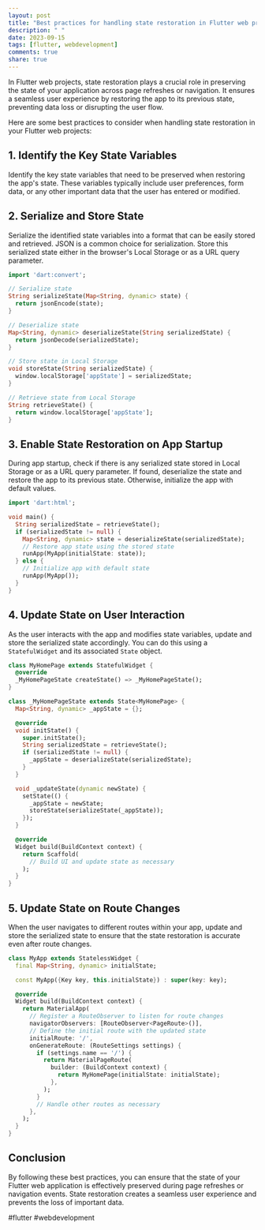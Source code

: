```yaml
---
layout: post
title: "Best practices for handling state restoration in Flutter web projects"
description: " "
date: 2023-09-15
tags: [flutter, webdevelopment]
comments: true
share: true
---
```


In Flutter web projects, state restoration plays a crucial role in preserving the state of your application across page refreshes or navigation. It ensures a seamless user experience by restoring the app to its previous state, preventing data loss or disrupting the user flow.

Here are some best practices to consider when handling state restoration in your Flutter web projects:

## 1. Identify the Key State Variables

Identify the key state variables that need to be preserved when restoring the app's state. These variables typically include user preferences, form data, or any other important data that the user has entered or modified.

## 2. Serialize and Store State

Serialize the identified state variables into a format that can be easily stored and retrieved. JSON is a common choice for serialization. Store this serialized state either in the browser's Local Storage or as a URL query parameter.

```dart
import 'dart:convert';

// Serialize state
String serializeState(Map<String, dynamic> state) {
  return jsonEncode(state);
}

// Deserialize state
Map<String, dynamic> deserializeState(String serializedState) {
  return jsonDecode(serializedState);
}

// Store state in Local Storage
void storeState(String serializedState) {
  window.localStorage['appState'] = serializedState;
}

// Retrieve state from Local Storage
String retrieveState() {
  return window.localStorage['appState'];
}
```

## 3. Enable State Restoration on App Startup

During app startup, check if there is any serialized state stored in Local Storage or as a URL query parameter. If found, deserialize the state and restore the app to its previous state. Otherwise, initialize the app with default values.

```dart
import 'dart:html';

void main() {
  String serializedState = retrieveState();
  if (serializedState != null) {
    Map<String, dynamic> state = deserializeState(serializedState);
    // Restore app state using the stored state
    runApp(MyApp(initialState: state));
  } else {
    // Initialize app with default state
    runApp(MyApp());
  }
}
```

## 4. Update State on User Interaction

As the user interacts with the app and modifies state variables, update and store the serialized state accordingly. You can do this using a `StatefulWidget` and its associated `State` object.

```dart
class MyHomePage extends StatefulWidget {
  @override
  _MyHomePageState createState() => _MyHomePageState();
}

class _MyHomePageState extends State<MyHomePage> {
  Map<String, dynamic> _appState = {};

  @override
  void initState() {
    super.initState();
    String serializedState = retrieveState();
    if (serializedState != null) {
      _appState = deserializeState(serializedState);
    }
  }

  void _updateState(dynamic newState) {
    setState(() {
      _appState = newState;
      storeState(serializeState(_appState));
    });
  }

  @override
  Widget build(BuildContext context) {
    return Scaffold(
      // Build UI and update state as necessary
    );
  }
}
```

## 5. Update State on Route Changes

When the user navigates to different routes within your app, update and store the serialized state to ensure that the state restoration is accurate even after route changes.

```dart
class MyApp extends StatelessWidget {
  final Map<String, dynamic> initialState;

  const MyApp({Key key, this.initialState}) : super(key: key);

  @override
  Widget build(BuildContext context) {
    return MaterialApp(
      // Register a RouteObserver to listen for route changes
      navigatorObservers: [RouteObserver<PageRoute>()],
      // Define the initial route with the updated state
      initialRoute: '/',
      onGenerateRoute: (RouteSettings settings) {
        if (settings.name == '/') {
          return MaterialPageRoute(
            builder: (BuildContext context) {
              return MyHomePage(initialState: initialState);
            },
          );
        }
        // Handle other routes as necessary
      },
    );
  }
}
```

## Conclusion

By following these best practices, you can ensure that the state of your Flutter web application is effectively preserved during page refreshes or navigation events. State restoration creates a seamless user experience and prevents the loss of important data. 

#flutter #webdevelopment